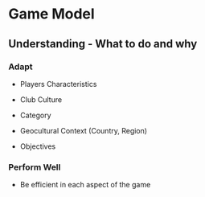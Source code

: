 # Game Model

## Understanding - What to do and why

### Adapt

- Players Characteristics

- Club Culture

- Category

- Geocultural Context (Country, Region)

- Objectives

### Perform Well

- Be efficient in each aspect of the game
